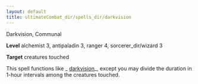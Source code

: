 ```yaml
---
layout: default
title: ultimateCombat_dir/spells_dir/darkvision
---
```

Darkvision, Communal

**Level** alchemist 3, antipaladin 3, ranger 4, sorcerer_dir/wizard 3

**Target** creatures touched

This spell functions like _ [darkvision](spells_dir/darkvision#_darkvision)_, except you may divide the duration in 1-hour intervals among the creatures touched.

